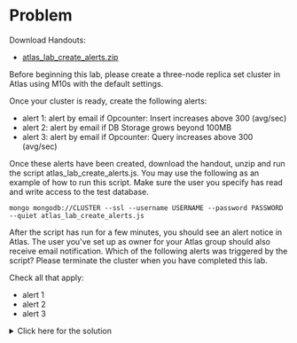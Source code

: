 # Problem
Download Handouts:
 - <a href="https://university.mongodb.com/static/MongoDB_2017_M123_March/handouts/atlas_lab_create_alerts.5832a42b0c1c.zip">atlas_lab_create_alerts.zip</a>

Before beginning this lab, please create a three-node replica set cluster in Atlas using M10s with the default settings.

Once your cluster is ready, create the following alerts:

 - alert 1: alert by email if Opcounter: Insert increases above 300 (avg/sec)
 - alert 2: alert by email if DB Storage grows beyond 100MB
 - alert 3: alert by email if Opcounter: Query increases above 300 (avg/sec)

Once these alerts have been created, download the handout, unzip and run the script atlas_lab_create_alerts.js. You may use the following as an example of how to run this script. Make sure the user you specify has read and write access to the test database.

    mongo mongodb://CLUSTER --ssl --username USERNAME --password PASSWORD --quiet atlas_lab_create_alerts.js

After the script has run for a few minutes, you should see an alert notice in Atlas. The user you've set up as owner for your Atlas group should also receive email notification. Which of the following alerts was triggered by the script? Please terminate the cluster when you have completed this lab.

Check all that apply:
 - alert 1
 - alert 2
 - alert 3

<details>
  <summary>Click here for the solution</summary>
  - alert 1
</details>